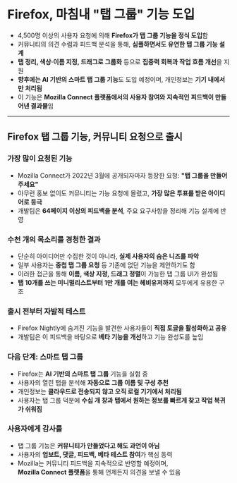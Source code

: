 # Firefox, 마침내 "탭 그룹" 기능 도입


* 4,500명 이상의 사용자 요청에 의해 **Firefox가 탭 그룹 기능을 정식 도입**함
* 커뮤니티의 의견 수렴과 피드백 분석을 통해, **심플하면서도 유연한 탭 그룹 기능 설계**
* **탭 정리, 색상·이름 지정, 드래그로 그룹화** 등으로 **집중력 회복과 작업 흐름 개선**을 지원
* **향후에는 AI 기반의 스마트 탭 그룹 기능**도 도입 예정이며, 개인정보는 **기기 내에서만 처리됨**
* 이 기능은 **Mozilla Connect 플랫폼에서의 사용자 참여와 지속적인 피드백이 만들어낸 결과물**임

---

Firefox 탭 그룹 기능, 커뮤니티 요청으로 출시
-----------------------------

### 가장 많이 요청된 기능

* Mozilla Connect가 2022년 3월에 공개되자마자 등장한 요청: **"탭 그룹을 만들어 주세요"**
* 아무런 홍보 없이도 커뮤니티는 기능 요청에 몰렸고, **가장 많은 투표를 받은 아이디어로 등극**
* 개발팀은 **64페이지 이상의 피드백을 분석**, 주요 요구사항을 정리해 기능 설계에 반영

### 수천 개의 목소리를 경청한 결과

* 단순히 아이디어만 수집한 것이 아니라, **실제 사용자의 숨은 니즈를 파악**
* 일부 사용자는 **중첩 탭 그룹 요청** 등 기존에 없던 기능을 제안하기도 함
* 이러한 접근을 통해 **이름, 색상 지정, 드래그 정렬**이 가능한 탭 그룹 UI가 완성됨
* **탭 10개를 쓰는 미니멀리스트부터 1만 개를 여는 헤비유저까지** 모두에게 유용한 구조

### 출시 전부터 자발적 테스트

* Firefox Nightly에 숨겨진 기능을 발견한 사용자들이 **직접 토글을 활성화하고 공유**
* 개발팀은 이 피드백을 바탕으로 **베타 기능을 개선**하고 기능 완성도를 높임

### 다음 단계: 스마트 탭 그룹

* Firefox는 **AI 기반의 스마트 탭 그룹** 기능을 실험 중
* 사용자의 열린 탭을 분석해 **자동으로 그룹 이름 및 구성 추천**
* 개인정보는 **클라우드로 전송되지 않고 오직 로컬 기기에서 처리됨**
* 사용자는 탭 그룹 덕분에 **수십 개 창과 탭에서 원하는 정보를 빠르게 찾고 작업 복귀가 쉬워짐**

### 사용자에게 감사를

* 탭 그룹 기능은 **커뮤니티가 만들었다고 해도 과언이 아님**
* 사용자의 **업보트, 댓글, 피드백, 베타 테스트 참여**가 핵심 동력
* Mozilla는 커뮤니티 피드백을 지속적으로 반영할 예정이며,  
  **Mozilla Connect 플랫폼**을 통해 언제든지 의견을 보낼 수 있음
